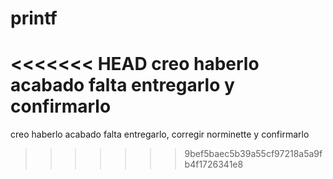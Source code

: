 # printf
<<<<<<< HEAD
creo haberlo acabado falta entregarlo y confirmarlo
=======
creo haberlo acabado falta entregarlo, corregir norminette y confirmarlo
>>>>>>> 9bef5baec5b39a55cf97218a5a9fb4f1726341e8
